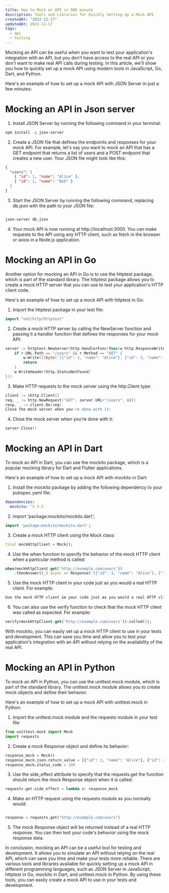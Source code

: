 ```yaml
---
title: How to Mock an API in ONE minute
description: Tools and Libraries for Quickly Setting Up a Mock API
createdAt: "2022-12-17"
updatedAt: 2022-12-17
tags:
  - api
  - testing
---
```


Mocking an API can be useful when you want to test your application's integration with an API, but you don't have access to the real API or you don't want to make real API calls during testing. In this article, we'll show you how to quickly set up a mock API using modern tools in JavaScript, Go, Dart, and Python.

Here's an example of how to set up a mock API with JSON Server in just a few minutes:

# Mocking an API in Json server

1.  Install JSON Server by running the following command in your terminal:

```sh
npm install -g json-server

```

2. Create a JSON file that defines the endpoints and responses for your mock API. For example, let's say you want to mock an API that has a GET endpoint that returns a list of users and a POST endpoint that creates a new user. Your JSON file might look like this:

```json
{
  "users": [
    { "id": 1, "name": "Alice" },
    { "id": 2, "name": "Bob" }
  ]
}
```

3. Start the JSON Server by running the following command, replacing db.json with the path to your JSON file:

```sh

json-server db.json

```

4. Your mock API is now running at http://localhost:3000. You can make requests to the API using any HTTP client, such as fetch in the browser or axios in a Node.js application.

# Mocking an API in Go

Another option for mocking an API in Go is to use the httptest package, which is part of the standard library. The httptest package allows you to create a mock HTTP server that you can use to test your application's HTTP client code.

Here's an example of how to set up a mock API with httptest in Go:

1. Import the httptest package in your test file:

```go
import "net/http/httptest"
```

2. Create a mock HTTP server by calling the NewServer function and passing it a handler function that defines the responses for your mock API:

```go
server := httptest.NewServer(http.HandlerFunc(func(w http.ResponseWriter, r *http.Request) {
    if r.URL.Path == "/users" && r.Method == "GET" {
        w.Write([]byte(`[{"id": 1, "name": "Alice"}, {"id": 2, "name": "Bob"}]`))
        return
    }
    w.WriteHeader(http.StatusNotFound)
}))
```

3. Make HTTP requests to the mock server using the http.Client type:

```go
client := &http.Client{}
req, _ := http.NewRequest("GET", server.URL+"/users", nil)
resp, _ := client.Do(req)
Close the mock server when you're done with it:
```

4. Close the mock server when you're done with it:

```go
server.Close()
```

# Mocking an API in Dart

To mock an API in Dart, you can use the mockito package, which is a popular mocking library for Dart and Flutter applications.

Here's an example of how to set up a mock API with mockito in Dart:

1. Install the mockito package by adding the following dependency to your pubspec.yaml file:

```yaml
dependencies:
  mockito: ^5.3.2
```

2. import 'package:mockito/mockito.dart';

```dart
import 'package:mockito/mockito.dart';
```

3. Create a mock HTTP client using the Mock class:

```dart
final mockHttpClient = Mock();
```

4. Use the when function to specify the behavior of the mock HTTP client when a particular method is called:

```dart
when(mockHttpClient.get('http://example.com/users'))
    .thenAnswer((_) async => Response('[{"id": 1, "name": "Alice"}, {"id": 2, "name": "Bob"}]', 200));

```

5. Use the mock HTTP client in your code just as you would a real HTTP client. For example:

```dart
Use the mock HTTP client in your code just as you would a real HTTP client. For example:
```

6. You can also use the verify function to check that the mock HTTP client was called as expected. For example:

```dart
verify(mockHttpClient.get('http://example.com/users')).called(1);
```

With mockito, you can easily set up a mock HTTP client to use in your tests and development. This can save you time and allow you to test your application's integration with an API without relying on the availability of the real API.

# Mocking an API in Python

To mock an API in Python, you can use the unittest.mock module, which is part of the standard library. The unittest.mock module allows you to create mock objects and define their behavior.

Here's an example of how to set up a mock API with unittest.mock in Python:

1. Import the unittest.mock module and the requests module in your test file:

```python
from unittest.mock import Mock
import requests
```

2. Create a mock Response object and define its behavior:

```python
response_mock = Mock()
response_mock.json.return_value = [{"id": 1, "name": "Alice"}, {"id": 2, "name": "Bob"}]
response_mock.status_code = 200

```

3. Use the side_effect attribute to specify that the requests.get the function should return the mock Response object when it is called:

```python
requests.get.side_effect = lambda x: response_mock

```

4. Make an HTTP request using the requests module as you normally would:

```python

response = requests.get("http://example.com/users")

```

5. The mock Response object will be returned instead of a real HTTP response. You can then test your code's behavior using the mock response data.

In conclusion, mocking an API can be a useful tool for testing and development. It allows you to simulate an API without relying on the real API, which can save you time and make your tests more reliable. There are various tools and libraries available for quickly setting up a mock API in different programming languages, such as JSON Server in JavaScript, httptest in Go, mockito in Dart, and unittest.mock in Python. By using these tools, you can easily create a mock API to use in your tests and development.

